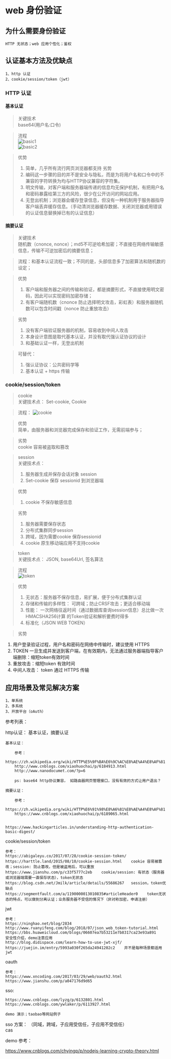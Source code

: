 # web 身份验证   

## 为什么需要身份验证   

    HTTP 无状态；web 应用个性化；鉴权

## 认证基本方法及优缺点  

    1、http 认证   
    2、cookie/session/token（jwt）   

### HTTP 认证

#### 基本认证   
> 关键技术  
> base64(用户名:口令)   

> 流程   
![basic1](./basic1.jpg)  
![basic2](./basic2.jpg)

> 优势  
> 1. 简单，几乎所有流行网页浏览器都支持
> 劣势   
> 1. 编码这一步骤的目的并不是安全与隐私，而是为将用户名和口令中的不兼容的字符转换为均与HTTP协议兼容的字符集。
> 2. 明文传输，对客户端和服务器端传递的信息均无保护机制，有把用户名和密码暴露给第三方的风险，很少在公开访问的网站应用。  
> 3. 无登出机制；浏览器会缓存登录信息，但没有一种机制用于服务器指导客户端丢弃缓存信息。（手动清浏览器缓存数据、关闭浏览器或用错误的认证信息替换掉已有的认证信息）

#### 摘要认证   
> 关键技术  
> 随机数（cnonce, nonce）；md5不可逆哈希加密；不直接在网络传输敏感信息，传输不可逆加密后的摘要信息；

> 流程：和基本认证流程一致；不同的是，头部信息多了加密算法和随机数的设定；

> 优势 
> 1. 客户端和服务器之间的传输和验证，都是摘要形式，不直接使用明文密码，因此可以实现密码加密存储；  
> 2. 有客户端随机数（cnonce 防止选择明文攻击，彩虹表）和服务器随机数可以包含时间戳（nonce 防止重放攻击）  

> 劣势
> 1. 没有客户端验证服务器的机制，容易收到中间人攻击   
> 2. 本身设计意图是取代基本认证，并没有取代强认证协议的设计   
> 3. 和基础认证一样，无登出机制  

> 可替代：   
> 1. 强认证协议：公共密码学等    
> 2. 基本认证 + https 传输

### cookie/session/token    

> cookie      
> 关键技术点： Set-cookie, Cookie    

> 流程： 
![cookie](./cookie.png)   

> 优势  
> 简单，由服务器和浏览器完成保存和验证工作，无需前端参与；

> 劣势  
> cookie 容易被盗取和篡改  

> session   
> 关键技术点： 
> 1. 服务器生成并保存会话对象 session   
> 2. Set-cookie 保存 sessionid 到浏览器端  

> 优势  
> 1. cookie 不保存敏感信息   

> 劣势   
> 1. 服务器需要保存状态   
> 2. 分布式集群同步session   
> 3. 跨域，因为需要cookie 保存sessionid    
> 4. cookie 原生移动端应用不支持cookie      

> token      
> 关键技术点： JSON, base64Url, 签名算法   

> 流程  
![token](./token.png) 

> 优势   
> 1. 无状态：服务器不保存信息，易扩展，便于分布式集群认证   
> 2. 存储和传输的多样性： 可跨域；防止CRSF攻击；更适合移动端   
> 3. 性能： 一次网络往返时间（通过数据库查询session信息）总比做一次HMACSHA256计算 的Token验证和解析要费时得多   
> 4. 标准化（JSON WEB TOKEN）

> 劣势  
1. 用户登录验证过程，用户名和密码在网络中传输时，建议使用 HTTPS   
2. TOKEN 一旦生成并发送到客户端，在有效期内，无法通过服务器端指导客户端删除：缩短token有效时间   
3. 重放攻击：缩短token 有效时间   
4. 中间人攻击： token 通过 HTTPS 传输   


## 应用场景及常见解决方案  

    1、单系统     
    2、多系统   
    3、开放平台（oAuth）    



参考列表：   

http认证： 基本认证，摘要认证  

    基本认证： 

        参考：
        https://zh.wikipedia.org/wiki/HTTP%E5%9F%BA%E6%9C%AC%E8%AE%A4%E8%AF%81   
        http://www.cnblogs.com/xiaohuochai/p/6184913.html  
        http://www.nanodocumet.com/?p=6  

        ps: base64 http协议兼容， 如路由器网页管理接口，没有有效的方式让用户退出？

    摘要认证：    

        参考：
        https://zh.wikipedia.org/wiki/HTTP%E6%91%98%E8%A6%81%E8%AE%A4%E8%AF%81    
        https://www.cnblogs.com/xiaohuochai/p/6189065.html


    https://www.hackingarticles.in/understanding-http-authentication-basic-digest/


cookie/session/token 

    参考：   
    https://abigaleyu.co/2017/07/28/cookie-session-token/    
    https://harttle.land/2015/08/10/cookie-session.html    cookie 容易被篡改；session: 防止篡改，但是被盗用后，可以重放   
    https://www.jianshu.com/p/c33f5777c2eb    cookie/session: 有状态（服务器或浏览器端需要一直保存状态），token无状态  
    https://blog.csdn.net/Jmilk/article/details/55686267   session，token优缺点   
    https://segmentfault.com/a/1190000013010835#articleHeader0    token无状态的特点，可以做到分离认证；业务服务器不受信的情况下（非对称加密，申请注册）


jwt

    参考：   
    https://ninghao.net/blog/2834    
    http://www.ruanyifeng.com/blog/2018/07/json_web_token-tutorial.html     
    https://bbs.huaweicloud.com/blogs/06607ea7b53211e7b8317ca23e93a891   安全性介绍，demo注意应用  
    http://blog.didispace.com/learn-how-to-use-jwt-xjf/   
    https://juejin.im/entry/5993a030f265da24941202c2    并不是每种场景都适用jwt   


oauth   

    参考：  
    https://www.xncoding.com/2017/03/29/web/oauth2.html  
    https://www.jianshu.com/p/a047176d9d65   


sso:    

    https://www.cnblogs.com/lyzg/p/6132801.html   
    https://www.cnblogs.com/ywlaker/p/6113927.html    

    demo 演示；taobao等网站例子    

sso 方案： （同域，跨域，子应用受信任，子应用不受信任）   
cas


demo 参考：   

https://www.cnblogs.com/chyingp/p/nodejs-learning-crypto-theory.html   
